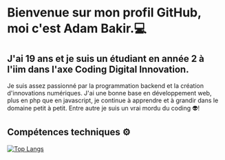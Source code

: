 #    Bienvenue sur mon profil GitHub, moi c'est Adam Bakir.:computer:

## J'ai 19 ans et je suis un étudiant en année 2 à l'iim dans l'axe Coding Digital Innovation.

Je suis assez passionné par la programmation backend et la création d'innovations numériques. J'ai une bonne base en développement web, plus en php que en javascript, je continue à apprendre et à grandir dans le domaine petit à petit. Entre autre je suis un vrai mordu du coding 👽️!

## Compétences techniques :gear:

[![Top Langs](https://github-readme-stats.vercel.app/api/top-langs/?username=Tyro951)](https://github.com/Tyro951/github-readme-stats)